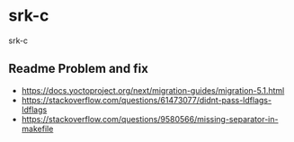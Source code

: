 # srk-c
srk-c
## Readme Problem and fix
* https://docs.yoctoproject.org/next/migration-guides/migration-5.1.html
* https://stackoverflow.com/questions/61473077/didnt-pass-ldflags-ldflags
* https://stackoverflow.com/questions/9580566/missing-separator-in-makefile
